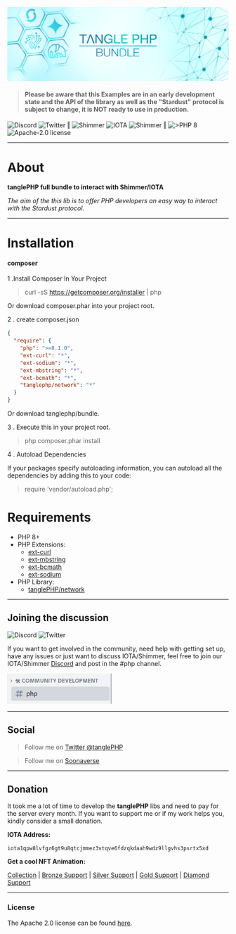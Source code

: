 
![](.meta/Banner.png)

>#### Please be aware that this Examples are in an early development state and the API of the library as well as the "Stardust" protocol is subject to change, it is NOT ready to use in production.

  <a href="https://discord.iota.org/" style="text-decoration:none;"><img src="https://img.shields.io/badge/Discord-9cf.svg?style=social&logo=discord" alt="Discord"></a>
  <a href="https://twitter.com/tanglePHP/" style="text-decoration:none;"><img src="https://img.shields.io/badge/Twitter-@tanglePHP-9cf.svg?style=social&logo=twitter" alt="Twitter"></a> ‖
  <a href="https://www.tanglephp.com/" style="text-decoration:none;"><img src="https://img.shields.io/badge/tanglePHP-grey?style=flat-square&logo=tanglePHP" alt="Shimmer"></a>
  <a href="https://www.iota.org/" style="text-decoration:none;"><img src="https://img.shields.io/badge/IOTA-grey?style=flat-square&logo=iota" alt="IOTA"></a>
  <a href="https://www.shimmer.network/" style="text-decoration:none;"><img src="https://img.shields.io/badge/Shimmer-grey?style=flat-square&logo=shimmer" alt="Shimmer"></a> ‖
  <a href="https://www.php.net/" style="text-decoration:none;"><img src="https://img.shields.io/badge/PHP->= 8.1.x-blue?style=flat-square&logo=php" alt=">PHP 8"></a>
  <a href="https://github.com/iota-community/iota.php/LICENSE" style="text-decoration:none;"><img src="https://img.shields.io/badge/license-Apache--2.0-green?style=flat-square" alt="Apache-2.0 license"></a>

---

# About

**tanglePHP full bundle to interact with Shimmer/IOTA**

_The aim of the this lib is to offer PHP developers an easy way to interact with the Stardust protocol._

---

# Installation

#### composer

1 .Install Composer In Your Project
> curl -sS https://getcomposer.org/installer | php

Or download composer.phar into your project root.

2 . create composer.json

```JSON 
{
  "require": {
    "php": ">=8.1.0",
    "ext-curl": "*",
    "ext-sodium": "*",
    "ext-mbstring": "*",
    "ext-bcmath": "*",
    "tanglephp/network": "*"
  }
}
```

Or download tanglephp/bundle.


3 . Execute this in your project root.

> php composer.phar install


4 . Autoload Dependencies

If your packages specify autoloading information, you can autoload all the dependencies by adding this to your code:

> require 'vendor/autoload.php';



# Requirements

+ PHP 8+
+ PHP Extensions:
    + [ext-curl](https://php.net/manual/en/book.curl.php)
    + [ext-mbstring](https://php.net/manual/en/book.mbstring.php)
    + [ext-bcmath](https://php.net/manual/en/book.bc.php)
    + [ext-sodium](https://php.net/manual/en/book.sodium.php)
+ PHP Library:
    + [tanglePHP/network](https://github.com/tanglePHP/network)


---

## Joining the discussion

<a href="https://discord.iota.org/" style="text-decoration:none;"><img src="https://img.shields.io/badge/Discord-9cf.svg?style=social&logo=discord" alt="Discord"></a>
<a href="https://twitter.com/tanglePHP/" style="text-decoration:none;"><img src="https://img.shields.io/badge/Twitter-@tanglePHP-9cf.svg?style=social&logo=twitter" alt="Twitter"></a>

If you want to get involved in the community, need help with getting set up, have any issues or just want to discuss IOTA/Shimmer, feel free to join our
IOTA/Shimmer [Discord](https://discord.iota.org/) and post in the #php channel.

![](.meta/Help_DiscordPhpChannel.png)


___

## Social

> Follow me on  [Twitter @tanglePHP](https://twitter.com/tanglePHP)

> Follow me on [Soonaverse](https://soonaverse.com/space/0xb62ff484cb5f512eb0a110055511b3f4a57467a9/overview)

---

## Donation

It took me a lot of time to develop the **tanglePHP** libs and need to pay for the server every month. If you want to support me or if my work helps you, kindly consider a small
donation.

**IOTA Address:**

```
iota1qpw8lvfgz6gt9u8qtcjmmez3vtqve6fdzqkdaah9wdz9llgvhs3psrtx5xd
```

**Get a cool NFT Animation:**

[Collection](https://soonaverse.com/space/0xb62ff484cb5f512eb0a110055511b3f4a57467a9/collections) |
[Bronze Support](https://soonaverse.com/collection/0x17597da5756e1dc65d733318195bbd951b8eeb89) |
[Silver Support](https://soonaverse.com/collection/0x9d4434ae8ac2e53e532ef4e260b408caadb8c917) |
[Gold Support](https://soonaverse.com/collection/0xfd98a0c6f15a6ce2660c1e3031fa81f1e54e632d) |
[Diamond Support](https://soonaverse.com/collection/0xbb11d1c78249e93fd49992a55dde2605f87ddbdb)

---

### License

The Apache 2.0 license can be found [here](LICENSE).